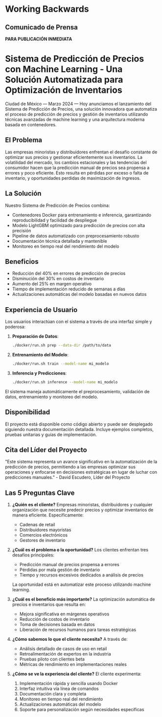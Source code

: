 # Working Backwards

## Comunicado de Prensa

**PARA PUBLICACIÓN INMEDIATA**

# Sistema de Predicción de Precios con Machine Learning - Una Solución Automatizada para Optimización de Inventarios

Ciudad de México — Marzo 2024 — Hoy anunciamos el lanzamiento del Sistema de Predicción de Precios, una solución innovadora que automatiza el proceso de predicción de precios y gestión de inventarios utilizando técnicas avanzadas de machine learning y una arquitectura moderna basada en contenedores.

## El Problema

Las empresas minoristas y distribuidores enfrentan el desafío constante de optimizar sus precios y gestionar eficientemente sus inventarios. La volatilidad del mercado, los cambios estacionales y las tendencias del consumidor hacen que la predicción manual de precios sea propensa a errores y poco eficiente. Esto resulta en pérdidas por exceso o falta de inventario, y oportunidades perdidas de maximización de ingresos.

## La Solución

Nuestro Sistema de Predicción de Precios combina:
- Contenedores Docker para entrenamiento e inferencia, garantizando reproducibilidad y facilidad de despliegue
- Modelo LightGBM optimizado para predicción de precios con alta precisión
- Pipeline de datos automatizado con preprocesamiento robusto
- Documentación técnica detallada y mantenible
- Monitoreo en tiempo real del rendimiento del modelo

## Beneficios

- Reducción del 40% en errores de predicción de precios
- Disminución del 30% en costos de inventario
- Aumento del 25% en margen operativo
- Tiempo de implementación reducido de semanas a días
- Actualizaciones automáticas del modelo basadas en nuevos datos

## Experiencia de Usuario

Los usuarios interactúan con el sistema a través de una interfaz simple y poderosa:

1. **Preparación de Datos**:
   ```bash
   ./docker/run.sh prep --data-dir /path/to/data
   ```

2. **Entrenamiento del Modelo**:
   ```bash
   ./docker/run.sh train --model-name mi_modelo
   ```

3. **Inferencia y Predicciones**:
   ```bash
   ./docker/run.sh inference --model-name mi_modelo
   ```

El sistema maneja automáticamente el preprocesamiento, validación de datos, entrenamiento y monitoreo del modelo.

## Disponibilidad

El proyecto está disponible como código abierto y puede ser desplegado siguiendo nuestra documentación detallada. Incluye ejemplos completos, pruebas unitarias y guías de implementación.

## Cita del Líder del Proyecto

"Este sistema representa un avance significativo en la automatización de la predicción de precios, permitiendo a las empresas optimizar sus operaciones y enfocarse en decisiones estratégicas en lugar de luchar con predicciones manuales." - David Escudero, Líder del Proyecto

## Las 5 Preguntas Clave

1. **¿Quién es el cliente?**
   Empresas minoristas, distribuidores y cualquier organización que necesite predecir precios y optimizar inventarios de manera eficiente. Específicamente:
   - Cadenas de retail
   - Distribuidores mayoristas
   - Comercios electrónicos
   - Gestores de inventario

2. **¿Cuál es el problema o la oportunidad?**
   Los clientes enfrentan tres desafíos principales:
   - Predicción manual de precios propensa a errores
   - Pérdidas por mala gestión de inventario
   - Tiempo y recursos excesivos dedicados a análisis de precios
   
   La oportunidad está en automatizar este proceso utilizando machine learning.

3. **¿Cuál es el beneficio más importante?**
   La optimización automática de precios e inventarios que resulta en:
   - Mejora significativa en márgenes operativos
   - Reducción de costos de inventario
   - Toma de decisiones basada en datos
   - Liberación de recursos humanos para tareas estratégicas

4. **¿Cómo sabemos lo que el cliente necesita?**
   A través de:
   - Análisis detallado de casos de uso en retail
   - Retroalimentación de expertos en la industria
   - Pruebas piloto con clientes beta
   - Métricas de rendimiento en implementaciones reales

5. **¿Cómo se ve la experiencia del cliente?**
   El cliente experimenta:
   1. Implementación rápida y sencilla usando Docker
   2. Interfaz intuitiva vía línea de comandos
   3. Documentación clara y completa
   4. Monitoreo en tiempo real del rendimiento
   5. Actualizaciones automáticas del modelo
   6. Soporte para personalización según necesidades específicas 